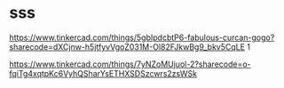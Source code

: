 # sss

https://www.tinkercad.com/things/5gbIpdcbtP6-fabulous-curcan-gogo?sharecode=dXCjnw-h5jtfyvVgoZ031M-Ol82FJkwBg9_bkv5CqLE
1

https://www.tinkercad.com/things/7yNZoMUjuol-2?sharecode=o-fqiTg4xqtpKc6VyhQSharYsETHXSDSzcwrs2zsWSk

